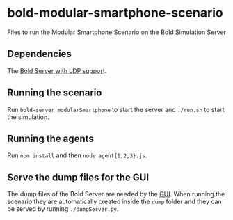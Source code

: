 # bold-modular-smartphone-scenario
Files to run the Modular Smartphone Scenario on the Bold Simulation Server

## Dependencies
The [Bold Server with LDP support](https://github.com/wintechis/bold-server-ldp).

## Running the scenario
Run `bold-server modularSmartphone` to start the server and `./run.sh` to start the simulation.

## Running the agents
Run `npm install` and then `node agent{1,2,3}.js`.

## Serve the dump files for the GUI
The dump files of the Bold Server are needed by the [GUI](https://github.com/wintechis/bold-mss-gui). When running the scenario they are automatically created inside the `dump` folder and they can be served by running `./dumpServer.py`.
